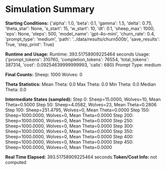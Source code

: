 # Simulation Summary

**Starting Conditions:**
{'alpha': 1.0, 'beta': 0.1, 'gamma': 1.5, 'delta': 0.75, 'theta_star': None, 's_start': 15, 'w_start': 10, 'dt': 0.1, 'sheep_max': 1000, 'eps': None, 'steps': 500, 'model_name': 'gpt-4o-mini', 'churn_rate': 0.4, 'prompt_type': 'medium', 'path': '../data/results/churn500b', 'save_results': True, 'step_print': True}

**Runtime and Usage:**
Runtime: 393.51758909225464 seconds
Usage: {'prompt_tokens': 310760, 'completion_tokens': 76554, 'total_tokens': 387314, 'cost': 0.09254639999999993, 'calls': 680}
Prompt Type: medium

**Final Counts:**
Sheep: 1000
Wolves: 0

**Theta Statistics:**
Mean Theta: 0.0
Max Theta: 0.0
Min Theta: 0.0
Median Theta: 0.0

**Intermediate States (sampled):**
Step 0: Sheep=15.0000, Wolves=10, Mean Theta=0.5000
Step 50: Sheep=4.0582, Wolves=23, Mean Theta=0.2806
Step 100: Sheep=251.4795, Wolves=0, Mean Theta=0.0000
Step 150: Sheep=1000.0000, Wolves=0, Mean Theta=0.0000
Step 200: Sheep=1000.0000, Wolves=0, Mean Theta=0.0000
Step 250: Sheep=1000.0000, Wolves=0, Mean Theta=0.0000
Step 300: Sheep=1000.0000, Wolves=0, Mean Theta=0.0000
Step 350: Sheep=1000.0000, Wolves=0, Mean Theta=0.0000
Step 400: Sheep=1000.0000, Wolves=0, Mean Theta=0.0000
Step 450: Sheep=1000.0000, Wolves=0, Mean Theta=0.0000

**Real Time Elapsed:** 393.51758909225464 seconds
**Token/Cost Info:** not computed